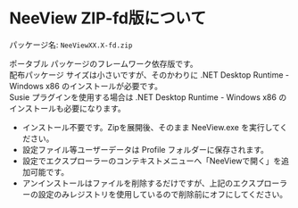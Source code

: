 # NeeView ZIP-fd版について

パッケージ名: `NeeViewXX.X-fd.zip`

ポータブル パッケージのフレームワーク依存版です。  
配布パッケージ サイズは小さいですが、そのかわりに .NET Desktop Runtime - Windows x86 のインストールが必要です。  
Susie プラグインを使用する場合は .NET Desktop Runtime - Windows x86 のインストールも必要になります。

* インストール不要です。Zipを展開後、そのまま NeeView.exe を実行してください。  
* 設定ファイル等ユーザーデータは Profile フォルダーに保存されます。  
* 設定でエクスプローラーのコンテキストメニューへ「NeeViewで開く」を追加可能です。
* アンインストールはファイルを削除するだけですが、上記のエクスプローラーの設定のみレジストリを使用しているので削除前にオフにしてください。


